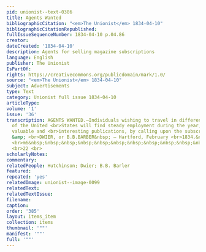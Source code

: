 ```yaml
---
pid: unionist--text-0386
title: Agents Wanted
bibliographicCitation: "<em>The Unionist</em> 1834-04-10"
bibliographicCitationRepublished: 
fullIssueSequenceNumber: 1834-04-10 p.04.86
creator: 
dateCreated: '1834-04-10'
description: Agents for selling magazine subscriptions
language: English
publisher: The Unionist
IsPartOf: 
rights: https://creativecommons.org/publicdomain/mark/1.0/
source: "<em>The Unionist</em> 1834-04-10"
subject: Advertisements
type: Text
category: Unionist full issue 1834-04-10
articleType: 
volume: '1'
issue: '36'
transcription: AGENTS WANTED.—Individuals wishing to travel in different sections
  of the United <br>States will find steady employment during the year, circulating
  valuable and <br>interesting publications, by calling upon the subscribers, HUTCHINSON
  &amp; <br>DWIER, or B.B.BARBER&nbsp; – Hartford, February <br>1834.&nbsp;&nbsp;&nbsp;&nbsp;&nbsp;&nbsp;&nbsp;&nbsp;&nbsp;&nbsp;&nbsp;&nbsp;&nbsp;&nbsp;&nbsp;&nbsp;&nbsp;&nbsp;&nbsp;&nbsp;&nbsp;&nbsp;&nbsp;&nbsp;&nbsp;&nbsp;
  <br>m6&nbsp;&nbsp;&nbsp;&nbsp;&nbsp;&nbsp;&nbsp;&nbsp;&nbsp;&nbsp;&nbsp;&nbsp;&nbsp;&nbsp;&nbsp;&nbsp;&nbsp;&nbsp;
  <br>22 <br>
scholarlyNotes: 
commentary: 
relatedPeople: Hutchinson; Dwier; B.B. Barler
featured: 
repeated: 'yes'
relatedImage: unionist--image-0099
relatedText: 
relatedTextIssue: 
filename: 
caption: 
order: '385'
layout: items_item
collection: items
thumbnail: '""'
manifest: '""'
full: '""'
---
```

